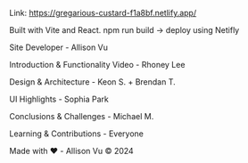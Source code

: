 Link: https://gregarious-custard-f1a8bf.netlify.app/

Built with Vite and React. npm run build -> deploy using Netifly

Site Developer - Allison Vu

Introduction & Functionality Video - Rhoney Lee

Design & Architecture - Keon S. + Brendan T.

UI Highlights - Sophia Park

Conclusions & Challenges - Michael M.

Learning & Contributions - Everyone

Made with ❤️ - Allison Vu ©️ 2024
